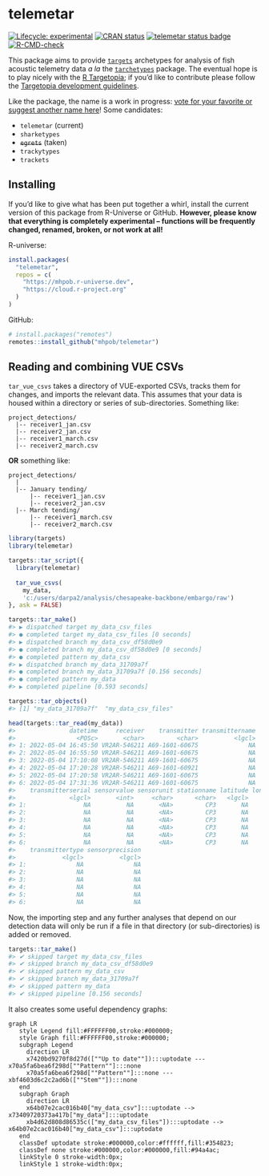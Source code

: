 
<!-- README.md is generated from README.Rmd. Please edit that file -->

# telemetar

<!-- badges: start -->

[![Lifecycle:
experimental](https://img.shields.io/badge/lifecycle-experimental-orange.svg)](https://lifecycle.r-lib.org/articles/stages.html#experimental)
[![CRAN
status](https://www.r-pkg.org/badges/version/telemetar)](https://CRAN.R-project.org/package=telemetar)
[![telemetar status
badge](https://mhpob.r-universe.dev/badges/telemetar)](https://mhpob.r-universe.dev/telemetar)
[![R-CMD-check](https://github.com/mhpob/telemetar/actions/workflows/R-CMD-check.yaml/badge.svg)](https://github.com/mhpob/telemetar/actions/workflows/R-CMD-check.yaml)
<!-- badges: end -->

This package aims to provide
[`targets`](https://docs.ropensci.org/targets/) archetypes for analysis
of fish acoustic telemetry data *a la* the
[`tarchetypes`](https://docs.ropensci.org/tarchetypes/) package. The
eventual hope is to play nicely with the [R
Targetopia](https://wlandau.github.io/targetopia/); if you’d like to
contribute please follow the [Targetopia development
guidelines](https://wlandau.github.io/targetopia/contributing.html).

Like the package, the name is a work in progress: [vote for your
favorite or suggest another name
here](https://github.com/mhpob/telemetar/discussions/2)! Some
candidates:

- `telemetar` (current)
- `sharketypes`
- ~~`egrets`~~ (taken)
- `trackytypes`
- `trackets`

## Installing

If you’d like to give what has been put together a whirl, install the
current version of this package from R-Universe or GitHub. **However,
please know that everything is completely experimental – functions will
be frequently changed, renamed, broken, or not work at all!**

R-universe:

``` r
install.packages(
  "telemetar",
  repos = c(
    "https://mhpob.r-universe.dev",
    "https://cloud.r-project.org"
  )
)
```

GitHub:

``` r
# install.packages("remotes")
remotes::install_github("mhpob/telemetar")
```

## Reading and combining VUE CSVs

`tar_vue_csvs` takes a directory of VUE-exported CSVs, tracks them for
changes, and imports the relevant data. This assumes that your data is
housed within a directory or series of sub-directories. Something like:

    project_detections/
      |-- receiver1_jan.csv
      |-- receiver2_jan.csv
      |-- receiver1_march.csv
      |-- receiver2_march.csv

**OR** something like:

    project_detections/
      |
      |-- January tending/
          |-- receiver1_jan.csv
          |-- receiver2_jan.csv
      |-- March tending/
          |-- receiver1_march.csv
          |-- receiver2_march.csv

``` r
library(targets)
library(telemetar)
```

``` r
targets::tar_script({
  library(telemetar)
  
  tar_vue_csvs(
    my_data,
    'c:/users/darpa2/analysis/chesapeake-backbone/embargo/raw')
}, ask = FALSE)

targets::tar_make()
#> ▶ dispatched target my_data_csv_files
#> ● completed target my_data_csv_files [0 seconds]
#> ▶ dispatched branch my_data_csv_df58d0e9
#> ● completed branch my_data_csv_df58d0e9 [0 seconds]
#> ● completed pattern my_data_csv
#> ▶ dispatched branch my_data_31709a7f
#> ● completed branch my_data_31709a7f [0.156 seconds]
#> ● completed pattern my_data
#> ▶ completed pipeline [0.593 seconds]
```

``` r
targets::tar_objects()
#> [1] "my_data_31709a7f"  "my_data_csv_files"

head(targets::tar_read(my_data))
#>               datetime     receiver    transmitter transmittername
#>                 <POSc>       <char>         <char>          <lgcl>
#> 1: 2022-05-04 16:45:50 VR2AR-546211 A69-1601-60675              NA
#> 2: 2022-05-04 16:55:50 VR2AR-546211 A69-1601-60675              NA
#> 3: 2022-05-04 17:10:08 VR2AR-546211 A69-1601-60675              NA
#> 4: 2022-05-04 17:20:28 VR2AR-546211 A69-1601-60921              NA
#> 5: 2022-05-04 17:20:58 VR2AR-546211 A69-1601-60675              NA
#> 6: 2022-05-04 17:31:36 VR2AR-546211 A69-1601-60675              NA
#>    transmitterserial sensorvalue sensorunit stationname latitude longitude
#>               <lgcl>       <int>     <char>      <char>   <lgcl>    <lgcl>
#> 1:                NA          NA       <NA>         CP3       NA        NA
#> 2:                NA          NA       <NA>         CP3       NA        NA
#> 3:                NA          NA       <NA>         CP3       NA        NA
#> 4:                NA          NA       <NA>         CP3       NA        NA
#> 5:                NA          NA       <NA>         CP3       NA        NA
#> 6:                NA          NA       <NA>         CP3       NA        NA
#>    transmittertype sensorprecision
#>             <lgcl>          <lgcl>
#> 1:              NA              NA
#> 2:              NA              NA
#> 3:              NA              NA
#> 4:              NA              NA
#> 5:              NA              NA
#> 6:              NA              NA
```

Now, the importing step and any further analyses that depend on our
detection data will only be run if a file in that directory (or
sub-directories) is added or removed.

``` r
targets::tar_make()
#> ✔ skipped target my_data_csv_files
#> ✔ skipped branch my_data_csv_df58d0e9
#> ✔ skipped pattern my_data_csv
#> ✔ skipped branch my_data_31709a7f
#> ✔ skipped pattern my_data
#> ✔ skipped pipeline [0.156 seconds]
```

It also creates some useful dependency graphs:

``` {mermaid}
graph LR
   style Legend fill:#FFFFFF00,stroke:#000000;
   style Graph fill:#FFFFFF00,stroke:#000000;
   subgraph Legend
     direction LR
     x7420bd9270f8d27d([""Up to date""]):::uptodate --- x70a5fa6bea6f298d[""Pattern""]:::none
     x70a5fa6bea6f298d[""Pattern""]:::none --- xbf4603d6c2c2ad6b([""Stem""]):::none
   end
   subgraph Graph
     direction LR
     x64b07e2cac016b40["my_data_csv"]:::uptodate --> x73409720373a417b["my_data"]:::uptodate
     xb4d62d808d86535c(["my_data_csv_files"]):::uptodate --> x64b07e2cac016b40["my_data_csv"]:::uptodate
   end
   classDef uptodate stroke:#000000,color:#ffffff,fill:#354823;
   classDef none stroke:#000000,color:#000000,fill:#94a4ac;
   linkStyle 0 stroke-width:0px;
   linkStyle 1 stroke-width:0px;
```
